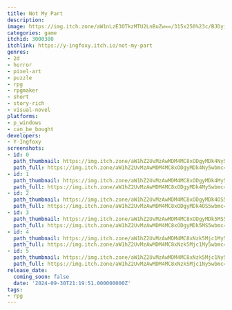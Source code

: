 ```yaml
---
title: Not My Part
description:
image: https://img.itch.zone/aW1nLzE3OTkzMTU2LnBuZw==/315x250%23c/BJDyiT.png
categories: game
itchid: 3000380
itchlink: https://y-ingfoxy.itch.io/not-my-part
genres:
- 2d
- horror
- pixel-art
- puzzle
- rpg
- rpgmaker
- short
- story-rich
- visual-novel
platforms:
- p_windows
- can_be_bought
developers:
- Y-Ingfoxy
screenshots:
- id: 0
  path_thumbnail: https://img.itch.zone/aW1hZ2UvMzAwMDM4MC8xODgyMDk4Ny5wbmc=/347x500/3nrzzH.png
  path_full: https://img.itch.zone/aW1hZ2UvMzAwMDM4MC8xODgyMDk4Ny5wbmc=/original/4ve1HC.png
- id: 1
  path_thumbnail: https://img.itch.zone/aW1hZ2UvMzAwMDM4MC8xODgyMDk4My5wbmc=/347x500/1fJx22.png
  path_full: https://img.itch.zone/aW1hZ2UvMzAwMDM4MC8xODgyMDk4My5wbmc=/original/1K2xml.png
- id: 2
  path_thumbnail: https://img.itch.zone/aW1hZ2UvMzAwMDM4MC8xODgyMDk4OS5wbmc=/347x500/nL%2FIrr.png
  path_full: https://img.itch.zone/aW1hZ2UvMzAwMDM4MC8xODgyMDk4OS5wbmc=/original/klKkN6.png
- id: 3
  path_thumbnail: https://img.itch.zone/aW1hZ2UvMzAwMDM4MC8xODgyMDk5MS5wbmc=/347x500/x6bAFV.png
  path_full: https://img.itch.zone/aW1hZ2UvMzAwMDM4MC8xODgyMDk5MS5wbmc=/original/msWJpj.png
- id: 4
  path_thumbnail: https://img.itch.zone/aW1hZ2UvMzAwMDM4MC8xNzk5Mjc1My5wbmc=/347x500/wQExmv.png
  path_full: https://img.itch.zone/aW1hZ2UvMzAwMDM4MC8xNzk5Mjc1My5wbmc=/original/wul7fI.png
- id: 5
  path_thumbnail: https://img.itch.zone/aW1hZ2UvMzAwMDM4MC8xNzk5Mjc1Ny5wbmc=/347x500/nGQqRl.png
  path_full: https://img.itch.zone/aW1hZ2UvMzAwMDM4MC8xNzk5Mjc1Ny5wbmc=/original/%2BOUqyE.png
release_date:
  coming_soon: false
  date: '2024-09-30T21:19:51.000000000Z'
tags:
- rpg
---
```


